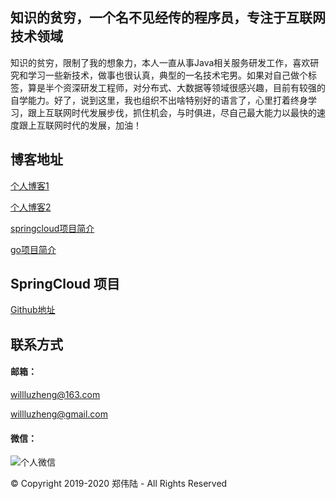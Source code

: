 ## 知识的贫穷，一个名不见经传的程序员，专注于互联网技术领域

知识的贫穷，限制了我的想象力，本人一直从事Java相关服务研发工作，喜欢研究和学习一些新技术，做事也很认真，典型的一名技术宅男。如果对自己做个标签，算是半个资深研发工程师，对分布式、大数据等领域很感兴趣，目前有较强的自学能力。好了，说到这里，我也组织不出啥特别好的语言了，心里打着终身学习，跟上互联网时代发展步伐，抓住机会，与时俱进，尽自己最大能力以最快的速度跟上互联网时代的发展，加油！

## 博客地址
[个人博客1](https://willlu.cn) 

[个人博客2](https://blog.willlu.cn) 

[springcloud项目简介](https://sc.willlu.cn)

[go项目简介](https://github.com/romeoblog/go)

## SpringCloud 项目
[Github地址](https://github.com/romeoblog/spring-cloud)

## 联系方式

#### 邮箱：
willluzheng@163.com

willluzheng@gmail.com

#### 微信：
![个人微信](http://cdn.willlu.cn/%E5%BE%AE%E4%BF%A1%E4%B8%AA%E4%BA%BA%E5%90%8D%E7%89%87.jpeg)

© Copyright 2019-2020 郑伟陆 - All Rights Reserved
